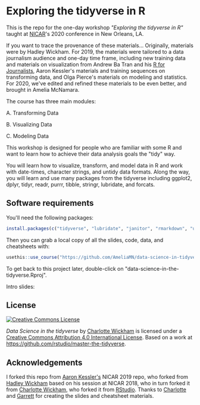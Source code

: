 # Exploring the tidyverse in R 

This is the repo for the one-day workshop *"Exploring the tidyverse in R"* taught at [NICAR](https://www.ire.org/events-and-training/conferences/nicar-2020)'s 2020 conference in New Orleans, LA.

If you want to trace the provenance of these materials... Originally, materials were by Hadley Wickham. For 2019, the materials were tailored to a data journalism audience and one-day time frame, including new training data and materials on visualization from Andrew Ba Tran and his [R for Journalists](https://learn.r-journalism.com/en/), Aaron Kessler's materials and training sequences on transforming data, and Olga Pierce's materials on modeling and statistics. For 2020, we've edited and refined these materials to be even better, and brought in Amelia McNamara. 

The course has three main modules:

A. Transforming Data

B. Visualizing Data

C. Modeling Data


This workshop is designed for people who are familiar with some R and want to learn how to achieve their data analysis goals the "tidy" way. 

You will learn how to visualize, transform, and model data in R and work with date-times, character strings, and untidy data formats. Along the way, you will learn and use many packages from the tidyverse including ggplot2, dplyr, tidyr, readr, purrr, tibble, stringr, lubridate, and forcats.

## Software requirements

You'll need the following packages:

```R
install.packages(c("tidyverse", "lubridate", "janitor", "rmarkdown", "usethis", "leaflet", "htmltools"))
```

Then you can grab a local copy of all the slides, code, data, and cheatsheets with:

```R
usethis::use_course("https://github.com/AmeliaMN/data-science-in-tidyverse-nicar-2020/archive/master.zip")
```

To get back to this project later, double-click on "data-science-in-the-tidyverse.Rproj".

Intro slides: 

## License

<a rel="license" href="http://creativecommons.org/licenses/by/4.0/"><img alt="Creative Commons License" style="border-width:0" src="https://i.creativecommons.org/l/by/4.0/88x31.png" /></a>

<span xmlns:dct="http://purl.org/dc/terms/" property="dct:title">*Data Science in the tidyverse*</span> by <a xmlns:cc="http://creativecommons.org/ns#" href="https://github.com/cwickham/data-science-in-the-tidyverse" property="cc:attributionName" rel="cc:attributionURL">Charlotte Wickham</a> is licensed under a <a rel="license" href="http://creativecommons.org/licenses/by/4.0/">Creative Commons Attribution 4.0 International License</a>.  Based on a work at <a xmlns:dct="http://purl.org/dc/terms/" href="https://github.com/rstudio/master-the-tidyverse" rel="dct:source">https://github.com/rstudio/master-the-tidyverse</a>.

## Acknowledgements
I forked this repo from [Aaron Kessler's](https://github.com/amkessler/data-science-in-tidyverse) NICAR 2019 repo, who forked from [Hadley Wickham](https://github.com/hadley/data-science-in-tidyverse) based on his session at NICAR 2018, who in turn forked it from [Charlotte Wickham](https://github.com/cwickham/data-science-in-tidyverse), who forked it from [RStudio](https://github.com/rstudio/master-the-tidyverse). Thanks to [Charlotte](http://cwick.co.nz) and [Garrett](https://github.com/garrettgman) for creating the slides and cheatsheet materials.